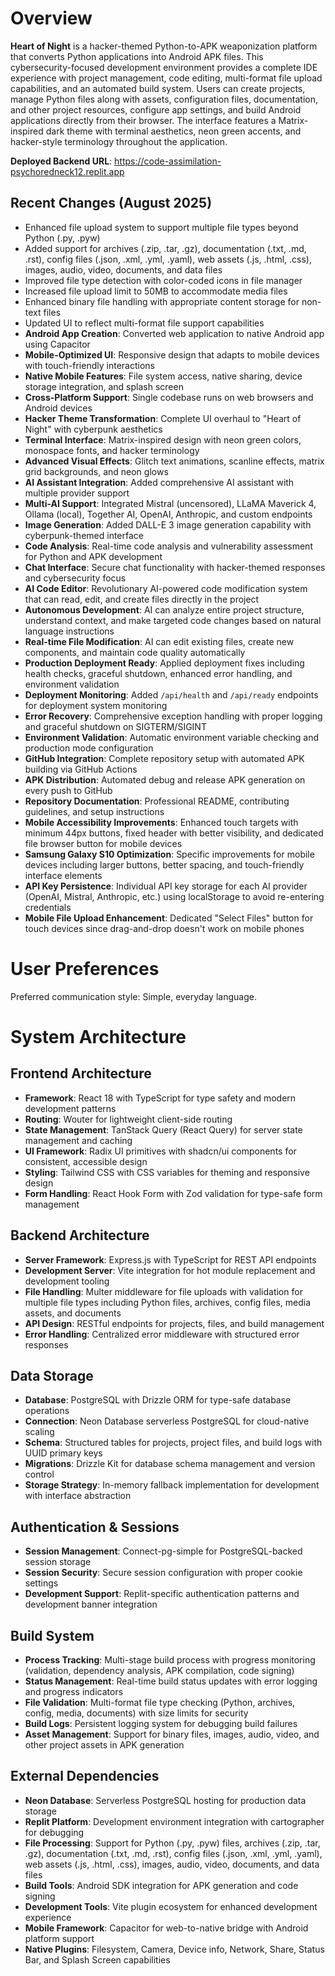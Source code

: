 # Overview

**Heart of Night** is a hacker-themed Python-to-APK weaponization platform that converts Python applications into Android APK files. This cybersecurity-focused development environment provides a complete IDE experience with project management, code editing, multi-format file upload capabilities, and an automated build system. Users can create projects, manage Python files along with assets, configuration files, documentation, and other project resources, configure app settings, and build Android applications directly from their browser. The interface features a Matrix-inspired dark theme with terminal aesthetics, neon green accents, and hacker-style terminology throughout the application.

**Deployed Backend URL**: https://code-assimilation-psychoredneck12.replit.app

## Recent Changes (August 2025)
- Enhanced file upload system to support multiple file types beyond Python (.py, .pyw)
- Added support for archives (.zip, .tar, .gz), documentation (.txt, .md, .rst), config files (.json, .xml, .yml, .yaml), web assets (.js, .html, .css), images, audio, video, documents, and data files
- Improved file type detection with color-coded icons in file manager
- Increased file upload limit to 50MB to accommodate media files
- Enhanced binary file handling with appropriate content storage for non-text files
- Updated UI to reflect multi-format file support capabilities
- **Android App Creation**: Converted web application to native Android app using Capacitor
- **Mobile-Optimized UI**: Responsive design that adapts to mobile devices with touch-friendly interactions
- **Native Mobile Features**: File system access, native sharing, device storage integration, and splash screen
- **Cross-Platform Support**: Single codebase runs on web browsers and Android devices
- **Hacker Theme Transformation**: Complete UI overhaul to "Heart of Night" with cyberpunk aesthetics
- **Terminal Interface**: Matrix-inspired design with neon green colors, monospace fonts, and hacker terminology
- **Advanced Visual Effects**: Glitch text animations, scanline effects, matrix grid backgrounds, and neon glows
- **AI Assistant Integration**: Added comprehensive AI assistant with multiple provider support
- **Multi-AI Support**: Integrated Mistral (uncensored), LLaMA Maverick 4, Ollama (local), Together AI, OpenAI, Anthropic, and custom endpoints
- **Image Generation**: Added DALL-E 3 image generation capability with cyberpunk-themed interface
- **Code Analysis**: Real-time code analysis and vulnerability assessment for Python and APK development
- **Chat Interface**: Secure chat functionality with hacker-themed responses and cybersecurity focus
- **AI Code Editor**: Revolutionary AI-powered code modification system that can read, edit, and create files directly in the project
- **Autonomous Development**: AI can analyze entire project structure, understand context, and make targeted code changes based on natural language instructions
- **Real-time File Modification**: AI can edit existing files, create new components, and maintain code quality automatically
- **Production Deployment Ready**: Applied deployment fixes including health checks, graceful shutdown, enhanced error handling, and environment validation
- **Deployment Monitoring**: Added `/api/health` and `/api/ready` endpoints for deployment system monitoring
- **Error Recovery**: Comprehensive exception handling with proper logging and graceful shutdown on SIGTERM/SIGINT
- **Environment Validation**: Automatic environment variable checking and production mode configuration
- **GitHub Integration**: Complete repository setup with automated APK building via GitHub Actions
- **APK Distribution**: Automated debug and release APK generation on every push to GitHub
- **Repository Documentation**: Professional README, contributing guidelines, and setup instructions
- **Mobile Accessibility Improvements**: Enhanced touch targets with minimum 44px buttons, fixed header with better visibility, and dedicated file browser button for mobile devices
- **Samsung Galaxy S10 Optimization**: Specific improvements for mobile devices including larger buttons, better spacing, and touch-friendly interface elements
- **API Key Persistence**: Individual API key storage for each AI provider (OpenAI, Mistral, Anthropic, etc.) using localStorage to avoid re-entering credentials
- **Mobile File Upload Enhancement**: Dedicated "Select Files" button for touch devices since drag-and-drop doesn't work on mobile phones

# User Preferences

Preferred communication style: Simple, everyday language.

# System Architecture

## Frontend Architecture
- **Framework**: React 18 with TypeScript for type safety and modern development patterns
- **Routing**: Wouter for lightweight client-side routing
- **State Management**: TanStack Query (React Query) for server state management and caching
- **UI Framework**: Radix UI primitives with shadcn/ui components for consistent, accessible design
- **Styling**: Tailwind CSS with CSS variables for theming and responsive design
- **Form Handling**: React Hook Form with Zod validation for type-safe form management

## Backend Architecture
- **Server Framework**: Express.js with TypeScript for REST API endpoints
- **Development Server**: Vite integration for hot module replacement and development tooling
- **File Handling**: Multer middleware for file uploads with validation for multiple file types including Python files, archives, config files, media assets, and documents
- **API Design**: RESTful endpoints for projects, files, and build management
- **Error Handling**: Centralized error middleware with structured error responses

## Data Storage
- **Database**: PostgreSQL with Drizzle ORM for type-safe database operations
- **Connection**: Neon Database serverless PostgreSQL for cloud-native scaling
- **Schema**: Structured tables for projects, project files, and build logs with UUID primary keys
- **Migrations**: Drizzle Kit for database schema management and version control
- **Storage Strategy**: In-memory fallback implementation for development with interface abstraction

## Authentication & Sessions
- **Session Management**: Connect-pg-simple for PostgreSQL-backed session storage
- **Session Security**: Secure session configuration with proper cookie settings
- **Development Support**: Replit-specific authentication patterns and development banner integration

## Build System
- **Process Tracking**: Multi-stage build process with progress monitoring (validation, dependency analysis, APK compilation, code signing)
- **Status Management**: Real-time build status updates with error logging and progress indicators
- **File Validation**: Multi-format file type checking (Python, archives, config, media, documents) with size limits for security
- **Build Logs**: Persistent logging system for debugging build failures
- **Asset Management**: Support for binary files, images, audio, video, and other project assets in APK generation

## External Dependencies
- **Neon Database**: Serverless PostgreSQL hosting for production data storage
- **Replit Platform**: Development environment integration with cartographer for debugging
- **File Processing**: Support for Python (.py, .pyw) files, archives (.zip, .tar, .gz), documentation (.txt, .md, .rst), config files (.json, .xml, .yml, .yaml), web assets (.js, .html, .css), images, audio, video, documents, and data files
- **Build Tools**: Android SDK integration for APK generation and code signing
- **Development Tools**: Vite plugin ecosystem for enhanced development experience
- **Mobile Framework**: Capacitor for web-to-native bridge with Android platform support
- **Native Plugins**: Filesystem, Camera, Device info, Network, Share, Status Bar, and Splash Screen capabilities